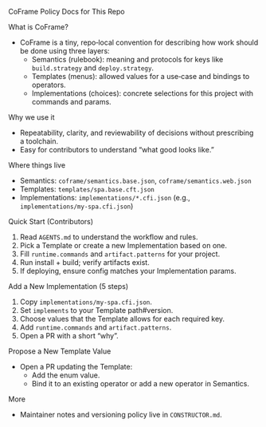 CoFrame Policy Docs for This Repo

What is CoFrame?
- CoFrame is a tiny, repo‑local convention for describing how work should be done using three layers:
  - Semantics (rulebook): meaning and protocols for keys like `build.strategy` and `deploy.strategy`.
  - Templates (menus): allowed values for a use‑case and bindings to operators.
  - Implementations (choices): concrete selections for this project with commands and params.

Why we use it
- Repeatability, clarity, and reviewability of decisions without prescribing a toolchain.
- Easy for contributors to understand “what good looks like.”

Where things live
- Semantics: `coframe/semantics.base.json`, `coframe/semantics.web.json`
- Templates: `templates/spa.base.cft.json`
- Implementations: `implementations/*.cfi.json` (e.g., `implementations/my-spa.cfi.json`)

Quick Start (Contributors)
1) Read `AGENTS.md` to understand the workflow and rules.
2) Pick a Template or create a new Implementation based on one.
3) Fill `runtime.commands` and `artifact.patterns` for your project.
4) Run install + build; verify artifacts exist.
5) If deploying, ensure config matches your Implementation params.

Add a New Implementation (5 steps)
1) Copy `implementations/my-spa.cfi.json`.
2) Set `implements` to your Template path#version.
3) Choose values that the Template allows for each required key.
4) Add `runtime.commands` and `artifact.patterns`.
5) Open a PR with a short “why”.

Propose a New Template Value
- Open a PR updating the Template:
  - Add the enum value.
  - Bind it to an existing operator or add a new operator in Semantics.

More
- Maintainer notes and versioning policy live in `CONSTRUCTOR.md`.


